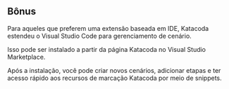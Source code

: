 ## Bônus

Para aqueles que preferem uma extensão baseada em IDE, Katacoda estendeu o Visual Studio Code para gerenciamento de cenário.

Isso pode ser instalado a partir da página Katacoda no Visual Studio Marketplace.

Após a instalação, você pode criar novos cenários, adicionar etapas e ter acesso rápido aos recursos de marcação Katacoda por meio de snippets.